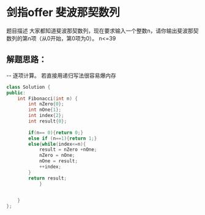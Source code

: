 # 剑指offer 斐波那契数列
题目描述
大家都知道斐波那契数列，现在要求输入一个整数n，请你输出斐波那契数列的第n项（从0开始，第0项为0）。
n<=39


## 解题思路：
-- 逐项计算。 若直接用递归写法很容易爆内存

```c++
class Solution {
public:
    int Fibonacci(int n) {
        int nZero{0};
        int nOne{1};
        int index{2};
        int result{0};
        
        if(n== 0){return 0;}
        else if (n==1){return 1;}
        else{while(index<=n){
            result = nZero +nOne;
            nZero = nOne;
            nOne = result;
            ++index;
        }
        return result;
            }
        

    }
};
```

